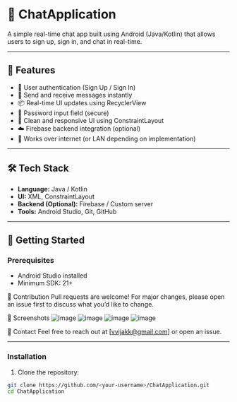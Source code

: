 # 💬 ChatApplication

A simple real-time chat app built using Android (Java/Kotlin) that allows users to sign up, sign in, and chat in real-time.

---

## 📱 Features

- 👤 User authentication (Sign Up / Sign In)
- 📨 Send and receive messages instantly
- 📦 Real-time UI updates using RecyclerView
- 🔐 Password input field (secure)
- 🧭 Clean and responsive UI using ConstraintLayout
- ☁️ Firebase backend integration (optional)
- 📶 Works over internet (or LAN depending on implementation)

---

## 🛠️ Tech Stack

- **Language:** Java / Kotlin
- **UI:** XML, ConstraintLayout
- **Backend (Optional):** Firebase / Custom server
- **Tools:** Android Studio, Git, GitHub

---

## 🚀 Getting Started

### Prerequisites
- Android Studio installed
- Minimum SDK: 21+

🙌 Contribution
Pull requests are welcome! For major changes, please open an issue first to discuss what you’d like to change.

📸 Screenshots
![image](https://github.com/user-attachments/assets/fb375a9b-1c88-4ada-afa2-697e64e70d0f)
![image](https://github.com/user-attachments/assets/dda6e8c9-1f00-4d33-927c-bc9452b4e58e)
![image](https://github.com/user-attachments/assets/4f0cc663-9931-42df-87d2-68c844254ebf)
![image](https://github.com/user-attachments/assets/c7b7e048-a4be-4ad1-a921-e1c8b31f4851)

📧 Contact
Feel free to reach out at [vvijakk@gmail.com] or open an issue.

---

### Installation
1. Clone the repository:
```bash
git clone https://github.com/<your-username>/ChatApplication.git
cd ChatApplication 
